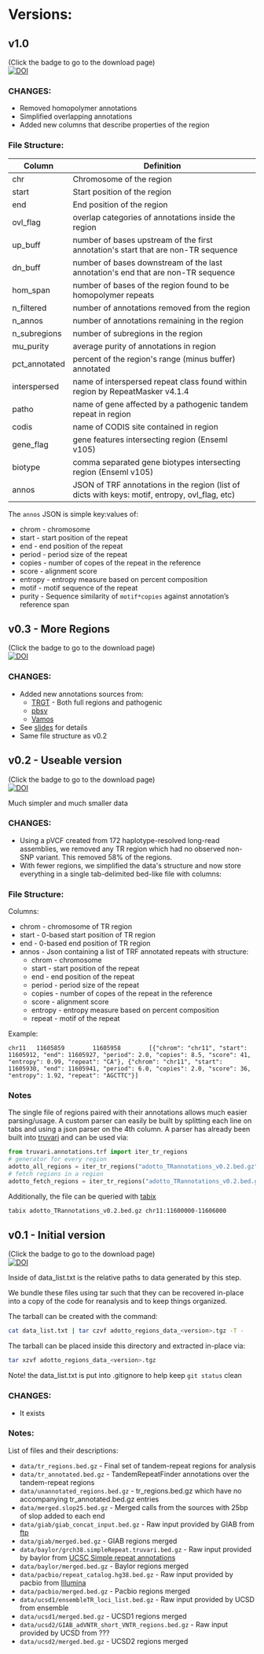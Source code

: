 # Versions:

## v1.0
(Click the badge to go to the download page)  
[![DOI](https://zenodo.org/badge/DOI/10.5281/zenodo.7521434.svg)](https://doi.org/10.5281/zenodo.7521434)

### CHANGES: 
* Removed homopolymer annotations
* Simplified overlapping annotations
* Added new columns that describe properties of the region 

### File Structure:
| Column        | Definition                                                                                     |
|---------------|------------------------------------------------------------------------------------------------|
| chr           | Chromosome of the region                                                                       |
| start         | Start position of the region                                                                   |
| end           | End position of the region                                                                     |
| ovl_flag      | overlap categories of annotations inside the region                                            |
| up_buff       | number of bases upstream of the first annotation's start that are non-TR sequence              |
| dn_buff       | number of bases downstream of the last annotation's end that are non-TR sequence               |
| hom_span      | number of bases of the region found to be homopolymer repeats                                  |
| n_filtered    | number of annotations removed from the region                                                  |
| n_annos       | number of annotations remaining in the region                                                  |
| n_subregions  | number of subregions in the region                                                             |
| mu_purity     | average purity of annotations in region                                                        |
| pct_annotated | percent of the region's range (minus buffer) annotated                                         |
| interspersed  | name of interspersed repeat class found within region by RepeatMasker v4.1.4                   |
| patho         | name of gene affected by a pathogenic tandem repeat in region                                  |
| codis         | name of CODIS site contained in region                                                         |
| gene_flag     | gene features intersecting region (Enseml v105)                                                |
| biotype       | comma separated gene biotypes intersecting region (Enseml v105)                                |
| annos         | JSON of TRF annotations in the region (list of dicts with keys: motif, entropy, ovl_flag, etc) |

The `annos` JSON is simple key:values of:
* chrom - chromosome
* start - start position of the repeat
* end - end position of the repeat
* period - period size of the repeat
* copies - number of copes of the repeat in the reference
* score - alignment score
* entropy - entropy measure based on percent composition
* motif - motif sequence of the repeat
* purity - Sequence similarity of  `motif*copies` against annotation’s reference span


## v0.3 - More Regions
(Click the badge to go to the download page)  
[![DOI](https://zenodo.org/badge/DOI/10.5281/zenodo.7226352.svg)](https://doi.org/10.5281/zenodo.7226352)

### CHANGES:
* Added new annotations sources from:
  * [TRGT](https://github.com/PacificBiosciences/trgt/tree/main/repeats) - Both full regions and pathogenic
  * [pbsv](https://github.com/PacificBiosciences/pbsv/blob/master/annotations/human_GRCh38_no_alt_analysis_set.trf.bed)
  * [Vamos](https://zenodo.org/record/7155334/)
* See [slides](https://github.com/ACEnglish/adotto/blob/main/slides/GIABTR_English_October172022.pdf) for details
* Same file structure as v0.2


## v0.2 - Useable version
(Click the badge to go to the download page)  
[![DOI](https://zenodo.org/badge/DOI/10.5281/zenodo.7013709.svg)](https://doi.org/10.5281/zenodo.7013709)

Much simpler and much smaller data

### CHANGES:
* Using a pVCF created from 172 haplotype-resolved long-read assemblies, we removed any TR region which had no observed
  non-SNP variant. This removed 58% of the regions.
* With fewer regions, we simplified the data's structure and now store everything in a single tab-delimited bed-like
  file with columns:

### File Structure:
Columns:
* chrom - chromosome of TR region
* start - 0-based start position of TR region
* end - 0-based end position of TR region
* annos - Json containing a list of TRF annotated repeats with structure:
  * chrom - chromosome
  * start - start position of the repeat
  * end - end position of the repeat
  * period - period size of the repeat
  * copies - number of copes of the repeat in the reference
  * score - alignment score
  * entropy - entropy measure based on percent composition
  * repeat - motif of the repeat

Example:
```
chr11   11605859        11605958        [{"chrom": "chr11", "start": 11605912, "end": 11605927, "period": 2.0, "copies": 8.5, "score": 41, "entropy": 0.99, "repeat": "CA"}, {"chrom": "chr11", "start": 11605930, "end": 11605941, "period": 6.0, "copies": 2.0, "score": 36, "entropy": 1.92, "repeat": "AGCTTC"}]
```
### Notes
The single file of regions paired with their annotations allows much easier parsing/usage.
A custom parser can easily be built by splitting each line on tabs and using a json parser on the 4th column.
A parser has already been built into [truvari](https://github.com/ACEnglish/truvari) and can be used via:

```python
from truvari.annotations.trf import iter_tr_regions
# generator for every region
adotto_all_regions = iter_tr_regions("adotto_TRannotations_v0.2.bed.gz")
# fetch regions in a region
adotto_fetch_regions = iter_tr_regions("adotto_TRannotations_v0.2.bed.gz", region=("chr17", 10350000, 10360000))
```

Additionally, the file can be queried with [tabix](http://www.htslib.org/doc/tabix.html)
```bash
tabix adotto_TRannotations_v0.2.bed.gz chr11:11600000-11606000
```

## v0.1 - Initial version
(Click the badge to go to the download page)  
[![DOI](https://zenodo.org/badge/DOI/10.5281/zenodo.6930202.svg)](https://doi.org/10.5281/zenodo.6930202)

Inside of data_list.txt is the relative paths to data generated by this step.

We bundle these files using tar such that they can be recovered in-place into a copy of the code for reanalysis and to
keep things organized.

The tarball can be created with the command:

```bash
cat data_list.txt | tar czvf adotto_regions_data_<version>.tgz -T -
```

The tarball can be placed inside this directory and extracted in-place via:

```bash
tar xzvf adotto_regions_data_<version>.tgz
```
Note! the data_list.txt is put into .gitignore to help keep `git status` clean 

### CHANGES:
* It exists

### Notes:
List of files and their descriptions:
* `data/tr_regions.bed.gz` - Final set of tandem-repeat regions for analysis
* `data/tr_annotated.bed.gz` - TandemRepeatFinder annotations over the tandem-repeat regions
* `data/unannotated_regions.bed.gz` - tr_regions.bed.gz which have no accompanying tr_annotated.bed.gz entries
* `data/merged.slop25.bed.gz` - Merged calls from the sources with 25bp of slop added to each end
* `data/giab/giab_concat_input.bed.gz` - Raw input provided by GIAB from [ftp](https://ftp-trace.ncbi.nlm.nih.gov/ReferenceSamples/giab/release/genome-stratifications/v3.0/GRCh38/LowComplexity/)
* `data/giab/merged.bed.gz` - GIAB regions merged
* `data/baylor/grch38.simpleRepeat.truvari.bed.gz` - Raw input provided by baylor from [UCSC Simple repeat annotations](https://genome.ucsc.edu/cgi-bin/hgTables?db=mm10&hgta_group=varRep&hgta_track=simpleRepeat&hgta_table=simpleRepeat&hgta_doSchema=describe+table+schema)
* `data/baylor/merged.bed.gz` - Baylor regions merged
* `data/pacbio/repeat_catalog.hg38.bed.gz` - Raw input provided by pacbio from [Illumina](https://github.com/illumina/Repeatcatalogs)
* `data/pacbio/merged.bed.gz` - Pacbio regions merged
* `data/ucsd1/ensembleTR_loci_list.bed.gz` - Raw input provided by UCSD from ensemble
* `data/ucsd1/merged.bed.gz` - UCSD1 regions merged
* `data/ucsd2/GIAB_adVNTR_short_VNTR_regions.bed.gz` - Raw input provided by UCSD from ???
* `data/ucsd2/merged.bed.gz` - UCSD2 regions merged
